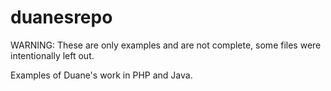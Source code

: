 duanesrepo
==========

WARNING: These are only examples and are not complete, some files were intentionally left out.

Examples of Duane's work in PHP and Java. 
